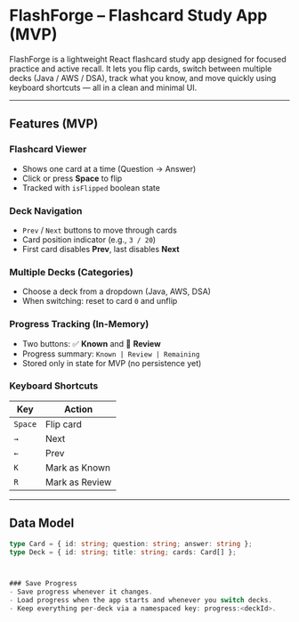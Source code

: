 # FlashForge – Flashcard Study App (MVP)

FlashForge is a lightweight React flashcard study app designed for focused practice and active recall. It lets you flip cards, switch between multiple decks (Java / AWS / DSA), track what you know, and move quickly using keyboard shortcuts — all in a clean and minimal UI.

---


## Features (MVP)


### Flashcard Viewer
- Shows one card at a time (Question → Answer)
- Click or press **Space** to flip
- Tracked with `isFlipped` boolean state


### Deck Navigation
- `Prev` / `Next` buttons to move through cards
- Card position indicator (e.g., `3 / 20`)
- First card disables **Prev**, last disables **Next**


### Multiple Decks (Categories)
- Choose a deck from a dropdown (Java, AWS, DSA)
- When switching: reset to card `0` and unflip


### Progress Tracking (In-Memory)
- Two buttons: ✅ **Known** and 🔁 **Review**
- Progress summary: `Known | Review | Remaining`
- Stored only in state for MVP (no persistence yet)


### Keyboard Shortcuts
| Key | Action |
|-----|--------|
| `Space` | Flip card |
| `→` | Next |
| `←` | Prev |
| `K` | Mark as Known |
| `R` | Mark as Review |


---


## Data Model

```ts
type Card = { id: string; question: string; answer: string };
type Deck = { id: string; title: string; cards: Card[] };
 
 

### Save Progress
- Save progress whenever it changes.
- Load progress when the app starts and whenever you switch decks.
- Keep everything per-deck via a namespaced key: progress:<deckId>.
